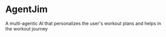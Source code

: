 # AgentJim
A multi-agentic AI that personalizes the user's workout plans and helps in the workout journey
